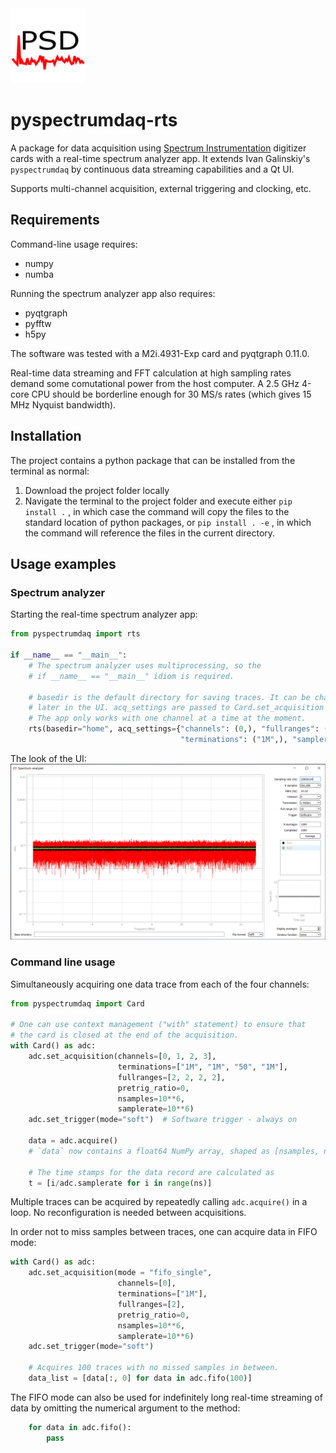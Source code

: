 <img width="120" height="120" src="rsc/psd_icon.png">

# pyspectrumdaq-rts

A package for data acquisition using [Spectrum Instrumentation](https://spectrum-instrumentation.com/) digitizer cards with a real-time spectrum analyzer app. It extends Ivan Galinskiy's `pyspectrumdaq` by continuous data streaming capabilities and a Qt UI.

Supports multi-channel acquisition, external triggering and clocking, etc.

## Requirements

Command-line usage requires:
* numpy
* numba

Running the spectrum analyzer app also requires:
* pyqtgraph
* pyfftw
* h5py

The software was tested with a M2i.4931-Exp card and pyqtgraph 0.11.0.

Real-time data streaming and FFT calculation at high sampling rates demand some comutational power from the host computer. A 2.5 GHz 4-core CPU should be borderline enough for 30 MS/s rates (which gives 15 MHz Nyquist bandwidth).  

## Installation

The project contains a python package that can be installed from the terminal as normal:

1) Download the project folder locally 
2) Navigate the terminal to the project folder and execute either `pip install .` , in which case the command will copy the files to the standard location of python packages, or `pip install . -e` , in which the command will reference the files in the current directory. 

## Usage examples

### Spectrum analyzer

Starting the real-time spectrum analyzer app:
```python
from pyspectrumdaq import rts

if __name__ == "__main__":
    # The spectrum analyzer uses multiprocessing, so the
    # if __name__ == "__main__" idiom is required.

    # basedir is the default directory for saving traces. It can be changed 
    # later in the UI. acq_settings are passed to Card.set_acquisition
    # The app only works with one channel at a time at the moment.
    rts(basedir="home", acq_settings={"channels": (0,), "fullranges": (10,),
                                      "terminations": ("1M",), "samplerate": 30e6})
```
The look of the UI:
![ui with dummy card](rsc/rts_dummy_card.png)

### Command line usage

Simultaneously acquiring one data trace from each of the four channels:

```python
from pyspectrumdaq import Card

# One can use context management ("with" statement) to ensure that 
# the card is closed at the end of the acquisition.
with Card() as adc:
    adc.set_acquisition(channels=[0, 1, 2, 3], 
                        terminations=["1M", "1M", "50", "1M"], 
                        fullranges=[2, 2, 2, 2],
                        pretrig_ratio=0, 
                        nsamples=10**6,
                        samplerate=10**6)             
    adc.set_trigger(mode="soft")  # Software trigger - always on

    data = adc.acquire()
    # `data` now contains a float64 NumPy array, shaped as [nsamples, nchannels]

    # The time stamps for the data record are calculated as
    t = [i/adc.samplerate for i in range(ns)] 
```

Multiple traces can be acquired by repeatedly calling `adc.acquire()` in a loop.
No reconfiguration is needed between acquisitions.

In order not to miss samples between traces, one can acquire data in FIFO mode:
```python
with Card() as adc:
    adc.set_acquisition(mode = "fifo_single", 
                        channels=[0], 
                        terminations=["1M"], 
                        fullranges=[2],
                        pretrig_ratio=0, 
                        nsamples=10**6,
                        samplerate=10**6)             
    adc.set_trigger(mode="soft")

    # Acquires 100 traces with no missed samples in between.
    data_list = [data[:, 0] for data in adc.fifo(100)]
```
The FIFO mode can also be used for indefinitely long real-time streaming of 
data by omitting the numerical argument to the method:
```python
    for data in adc.fifo():
        pass
```
